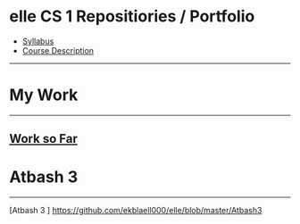 # elle CS 1  Repositiories / Portfolio
* [Syllabus](https://ekblaell000.github.io/elle/Syllabus)
* [Course Description](https://ekblaell000.github.io/elle/coursedescription)
---
# My Work
---
[Work so Far](https://github.com/ekblaell000/elle/blob/master/codesofar.md)
---
# Atbash 3
---
[Atbash 3 ] https://github.com/ekblaell000/elle/blob/master/Atbash3
